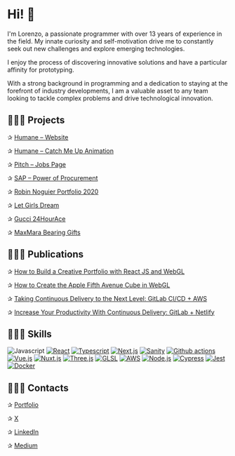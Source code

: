 # Hi! 👋

I'm Lorenzo, a passionate programmer with over 13 years of experience in the field. My innate curiosity and self-motivation drive me to constantly seek out new challenges and explore emerging technologies.

I enjoy the process of discovering innovative solutions and have a particular affinity for prototyping.

With a strong background in programming and a dedication to staying at the forefront of industry developments, I am a valuable asset to any team looking to tackle complex problems and drive technological innovation.


## 🦸🏻‍♂️ Projects

✰ [Humane – Website](https://humane.com)

✰ [Humane – Catch Me Up Animation](https://twitter.com/lorenzocadamuro/status/1722740296000090270)

✰ [Pitch – Jobs Page](https://twitter.com/lorenzocadamuro/status/1446121344131760136)

✰ [SAP – Power of Procurement](https://demodern.com/projects/sap-virtual-3d-product-tour)

✰ [Robin Noguier Portfolio 2020](https://robin-noguier.com)

✰ [Let Girls Dream](https://www.awwwards.com/sites/let-girls-dream)

✰ [Gucci 24HourAce](https://www.awwwards.com/sites/24hourace)

✰ [MaxMara Bearing Gifts](https://maxmara-bearinggifts.betteringbrands.com)

## 👨🏻‍🏫 Publications

✰ [How to Build a Creative Portfolio with React JS and WebGL](https://lorenzocadamuro.medium.com/how-to-build-a-creative-portfolio-with-react-js-and-webgl-a697869f78c5)

✰ [How to Create the Apple Fifth Avenue Cube in WebGL](https://tympanus.net/codrops/2019/12/20/how-to-create-the-apple-fifth-avenue-cube-in-webgl/)

✰ [Taking Continuous Delivery to the Next Level: GitLab CI/CD + AWS](https://medium.com/@lorenzocadamuro/taking-continuous-delivery-to-the-next-level-gitlab-ci-cd-aws-7c7153958fda)

✰ [Increase Your Productivity With Continuous Delivery: GitLab + Netlify](https://medium.com/@lorenzocadamuro/increase-your-productivity-with-continuous-delivery-gitlab-netlify-549b6b3f9a95)

## 👨🏻‍🔧 Skills

![Javascript](https://img.shields.io/badge/Javascript-★★★★★-informational?style=flat&logo=Javascript&color=efd81f)
[![React](https://img.shields.io/badge/React-★★★★★-informational?style=flat&logo=React&color=62dafb)](https://reactjs.org/)
[![Typescript](https://img.shields.io/badge/Typescript-★★★★★-informational?style=flat&logo=Typescript&color=3179c6)](https://www.typescriptlang.org/)
[![Next.js](https://img.shields.io/badge/Next.js-★★★★★-informational?style=flat&logo=Next.js&color=7835ce)](https://nextjs.org/)
[![Sanity](https://img.shields.io/badge/Sanity-★★★★★-informational?style=flat&logo=Sanity&color=f36458)](https://www.sanity.io/)
[![Github actions](https://img.shields.io/badge/Github%20actions-★★★★★-informational?style=flat&logo=Github&color=0c1116)](https://github.com/features/actions)
[![Vue.js](https://img.shields.io/badge/Vue-★★★★☆-informational?style=flat&logo=Vue.js&color=617f9b)](https://vuejs.org/)
[![Nuxt.js](https://img.shields.io/badge/Nuxt.js-★★★★☆-informational?style=flat&logo=Nuxt.js&color=617f9b)](https://nuxtjs.org/)
[![Three.js](https://img.shields.io/badge/Three.js-★★★☆☆-informational?style=flat&logo=WebGL&color=617f9b)](https://threejs.org/)
[![GLSL](https://img.shields.io/badge/GLSL-★★★☆☆-informational?style=flat&logo=WebGL&color=617f9b)](https://en.wikipedia.org/wiki/OpenGL_Shading_Language)
[![AWS](https://img.shields.io/badge/AWS-★★★☆☆-informational?style=flat&logo=Amazon_AWS&color=617f9b)](https://aws.amazon.com/)
[![Node.js](https://img.shields.io/badge/Node.js-★★★☆☆-informational?style=flat&logo=Node.js&color=617f9b)](https://nodejs.org/)
[![Cypress](https://img.shields.io/badge/Cypress-★★★☆☆-informational?style=flat&logo=Cypress&color=617f9b)](https://www.cypress.io/)
[![Jest](https://img.shields.io/badge/Jest-★★★☆☆-informational?style=flat&logo=Jest&color=617f9b)](https://jestjs.io/)
[![Docker](https://img.shields.io/badge/Docker-★★☆☆☆-informational?style=flat&logo=Docker&color=617f9b)](https://www.docker.com/)

## 👨🏻‍💼 Contacts

✰ [Portfolio](https://lorenzocadamuro.com)

✰ [X](https://x.com/lorenzocadamuro)

✰ [LinkedIn](https://www.linkedin.com/in/lorenzocadamuro)

✰ [Medium](https://medium.com/@lorenzocadamuro)
